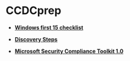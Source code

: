 # CCDCprep

* [**Windows first 15 checklist**](https://github.com/WGU-CCDC/Blue-Team-Tools/blob/master/Windows/CCDCprep/checklist/README.md)

* [**Discovery Steps**](https://github.com/WGU-CCDC/Blue-Team-Tools/blob/master/Windows/CCDCprep/checklist/DiscoverySteps.md)

* [**Microsoft Security Compliance Toolkit 1.0**](https://www.microsoft.com/en-us/download/details.aspx?id=55319)

